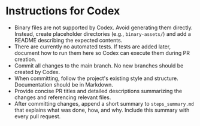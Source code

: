 # Instructions for Codex

- Binary files are not supported by Codex. Avoid generating them directly. Instead, create placeholder directories (e.g., `binary-assets/`) and add a README describing the expected contents.
- There are currently no automated tests. If tests are added later, document how to run them here so Codex can execute them during PR creation.
- Commit all changes to the main branch. No new branches should be created by Codex.
- When committing, follow the project's existing style and structure. Documentation should be in Markdown.
- Provide concise PR titles and detailed descriptions summarizing the changes and referencing relevant files.
- After committing changes, append a short summary to `steps_summary.md` that explains what was done, how, and why. Include this summary with every pull request.
